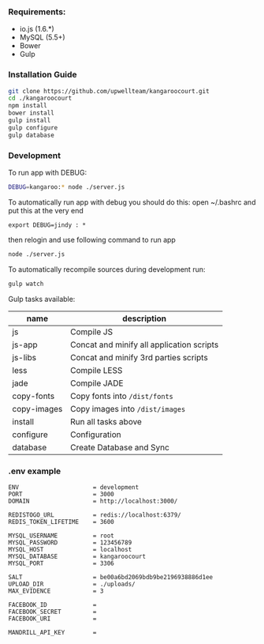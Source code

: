 ### Requirements:

*  io.js (1.6.*)
*  MySQL (5.5+)
*  Bower
*  Gulp

### Installation Guide
```bash
git clone https://github.com/upwellteam/kangaroocourt.git
cd ./kangaroocourt
npm install 
bower install
gulp install
gulp configure
gulp database
```

### Development
To run app with DEBUG:
```bash
DEBUG=kangaroo:* node ./server.js
```
To automatically run app with debug you should do this:
open ~/.bashrc
and put this at the very end
```
export DEBUG=jindy : *
```
then relogin and use following command to run app
```bash
node ./server.js
```

To automatically recompile sources during development run:
```bash
gulp watch
```


Gulp tasks available:

 name | description
 --- | ---
js | Compile JS
js-app | Concat and minify all application scripts
js-libs | Concat and minify 3rd parties scripts
less | Compile LESS
jade | Compile JADE
copy-fonts | Copy fonts into `/dist/fonts`
copy-images | Copy images into `/dist/images`
install | Run all tasks above
configure | Configuration
database | Create Database and Sync

### .env example
```
ENV                     = development
PORT                    = 3000
DOMAIN                  = http://localhost:3000/

REDISTOGO_URL           = redis://localhost:6379/
REDIS_TOKEN_LIFETIME    = 3600

MYSQL_USERNAME          = root
MYSQL_PASSWORD          = 123456789
MYSQL_HOST              = localhost
MYSQL_DATABASE          = kangaroocourt
MYSQL_PORT              = 3306

SALT                    = be00a6bd2069bdb9be2196938886d1ee
UPLOAD_DIR              = ./uploads/
MAX_EVIDENCE            = 3

FACEBOOK_ID             =
FACEBOOK_SECRET         =
FACEBOOK_URI            =

MANDRILL_API_KEY        =
```